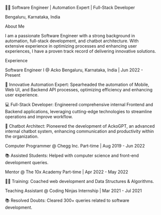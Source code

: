 

👨‍💻 Software Engineer | Automation Expert | Full-Stack Developer

Bengaluru, Karnataka, India

About Me

I am a passionate Software Engineer with a strong background in automation, full-stack development, and chatbot architecture. With extensive experience in optimizing processes and enhancing user experiences, I have a proven track record of delivering innovative solutions.

Experience

Software Engineer I @ Acko
Bengaluru, Karnataka, India | Jun 2022 - Present

🚀 Innovative Automation Expert: Spearheaded the automation of Mobile, Web UI, and Backend API processes, optimizing efficiency and enhancing user experience.



💻 Full-Stack Developer: Engineered comprehensive internal Frontend and Backend applications, leveraging cutting-edge technologies to streamline operations and improve workflow.



🤖 Chatbot Architect: Pioneered the development of AckoGPT, an advanced internal chatbot system, enhancing communication and productivity within the organization.




Computer Programmer @ Chegg Inc.
Part-time | Aug 2019 - Jun 2022

📚 Assisted Students: Helped with computer science and front-end development queries.


Mentor @ The 10x Academy
Part-time | Apr 2022 - May 2022

👨‍🏫 Training: Coached web development and Data Structures & Algorithms.


Teaching Assistant @ Coding Ninjas
Internship | Mar 2021 - Jul 2021

📚 Resolved Doubts: Cleared 300+ queries related to software development.
